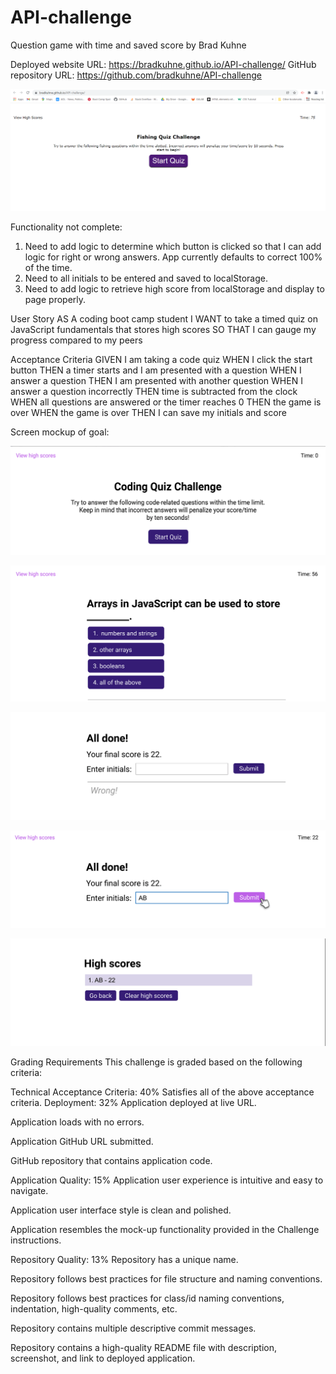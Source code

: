 # API-challenge
Question game with time and saved score by Brad Kuhne

Deployed website URL: https://bradkuhne.github.io/API-challenge/
GitHub repository URL: https://github.com/bradkuhne/API-challenge

![Deployed Screen Shot](./assets/images/DeployedScreenShot.png)

Functionality not complete:
1. Need to add logic to determine which button is clicked so that I can add logic for right or wrong answers.  App currently defaults to correct 100% of the time.
2. Need to all initials to be entered and saved to localStorage.
3. Need to add logic to retrieve high score from localStorage and display to page properly.

User Story
AS A coding boot camp student
I WANT to take a timed quiz on JavaScript fundamentals that stores high scores
SO THAT I can gauge my progress compared to my peers

Acceptance Criteria
GIVEN I am taking a code quiz
WHEN I click the start button
THEN a timer starts and I am presented with a question
WHEN I answer a question
THEN I am presented with another question
WHEN I answer a question incorrectly
THEN time is subtracted from the clock
WHEN all questions are answered or the timer reaches 0
THEN the game is over
WHEN the game is over
THEN I can save my initials and score

Screen mockup of goal:

![Start Screen Mockup](./assets/images/initial-screen-mockup.png)

![Questions Screen Mockup](./assets/images/questions-mockup.png)

![Done Screen Mockup](./assets/images/all-done-mockup.png)

![Save Screen Mockup](./assets/images/enter-initials-mockup.png)

![High Score Screen Mockup](./assets/images/view-high-score-mockup.png)

Grading Requirements
This challenge is graded based on the following criteria:

Technical Acceptance Criteria: 40%
Satisfies all of the above acceptance criteria.
Deployment: 32%
Application deployed at live URL.

Application loads with no errors.

Application GitHub URL submitted.

GitHub repository that contains application code.

Application Quality: 15%
Application user experience is intuitive and easy to navigate.

Application user interface style is clean and polished.

Application resembles the mock-up functionality provided in the Challenge instructions.

Repository Quality: 13%
Repository has a unique name.

Repository follows best practices for file structure and naming conventions.

Repository follows best practices for class/id naming conventions, indentation, high-quality comments, etc.

Repository contains multiple descriptive commit messages.

Repository contains a high-quality README file with description, screenshot, and link to deployed application.
